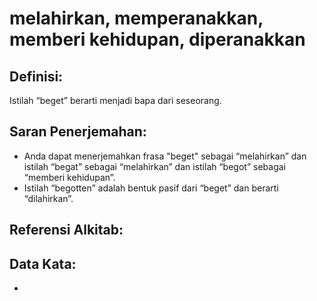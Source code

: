 # melahirkan, memperanakkan, memberi kehidupan, diperanakkan

## Definisi:

Istilah “beget” berarti menjadi bapa dari seseorang.


## Saran Penerjemahan:

* Anda dapat menerjemahkan frasa "beget" sebagai “melahirkan” dan istilah “begat” sebagai “melahirkan” dan istilah “begot” sebagai “memberi kehidupan”.
* Istilah “begotten” adalah bentuk pasif dari “beget” dan berarti “dilahirkan”.

## Referensi Alkitab:

## Data Kata:

* 